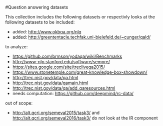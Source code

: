 #Question answering datasets

This collection includes the following datasets or respectivly looks at the following datasets to be included:

* added: http://www.okbqa.org/nlq
* added: http://greententacle.techfak.uni-bielefeld.de/~cunger/qald/

to analyze: 
* https://github.com/brmson/yodaqa/wiki/Benchmarks
* http://www-nlp.stanford.edu/software/sempre/
* https://sites.google.com/site/trecliveqa2015/
* https://www.stonetemple.com/great-knowledge-box-showdown/
* http://trec.nist.gov/data/qa.html
* http://trec.nist.gov/data/qamain.html
* http://trec.nist.gov/data/qa/add_qaresources.html
* needs computation: https://github.com/deepmind/rc-data/

out of scope:
* http://alt.qcri.org/semeval2015/task3/ and http://alt.qcri.org/semeval2016/task3/ do not look at the IR component
